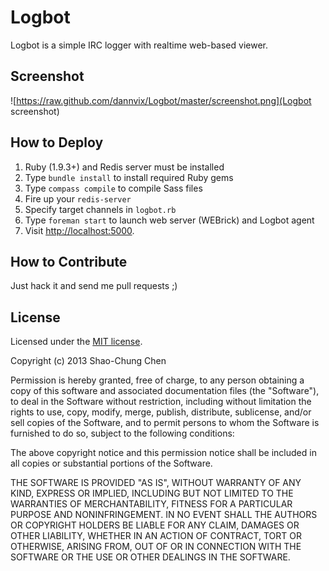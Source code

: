 Logbot
======
Logbot is a simple IRC logger with realtime web-based viewer.


Screenshot
----------
![https://raw.github.com/dannvix/Logbot/master/screenshot.png](Logbot screenshot)


How to Deploy
-------------
1. Ruby (1.9.3+) and Redis server must be installed
2. Type `bundle install` to install required Ruby gems
3. Type `compass compile` to compile Sass files
4. Fire up your `redis-server`
5. Specify target channels in `logbot.rb`
6. Type `foreman start` to launch web server (WEBrick) and Logbot agent
7. Visit [http://localhost:5000](http://localhost:5000).


How to Contribute
-----------------
Just hack it and send me pull requests ;)


License
-------
Licensed under the [MIT license](http://opensource.org/licenses/mit-license.php).

Copyright (c) 2013 Shao-Chung Chen

Permission is hereby granted, free of charge, to any person obtaining a copy of this software and associated documentation files (the "Software"), to deal in the Software without restriction, including without limitation the rights to use, copy, modify, merge, publish, distribute, sublicense, and/or sell copies of the Software, and to permit persons to whom the Software is furnished to do so, subject to the following conditions:

The above copyright notice and this permission notice shall be included in all copies or substantial portions of the Software.

THE SOFTWARE IS PROVIDED "AS IS", WITHOUT WARRANTY OF ANY KIND, EXPRESS OR IMPLIED, INCLUDING BUT NOT LIMITED TO THE WARRANTIES OF MERCHANTABILITY, FITNESS FOR A PARTICULAR PURPOSE AND NONINFRINGEMENT. IN NO EVENT SHALL THE AUTHORS OR COPYRIGHT HOLDERS BE LIABLE FOR ANY CLAIM, DAMAGES OR OTHER LIABILITY, WHETHER IN AN ACTION OF CONTRACT, TORT OR OTHERWISE, ARISING FROM, OUT OF OR IN CONNECTION WITH THE SOFTWARE OR THE USE OR OTHER DEALINGS IN THE SOFTWARE.
